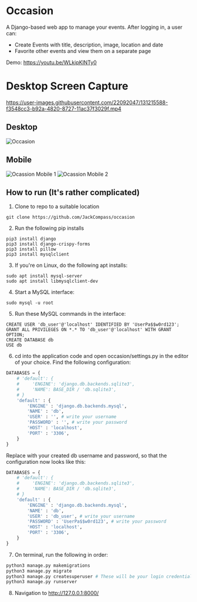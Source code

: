 # Occasion

A Django-based web app to manage your events. After logging in, a user can:
- Create Events with title, description, image, location and date
- Favorite other events and view them on a separate page

Demo: https://youtu.be/WLkipKlNTy0

# Desktop Screen Capture
https://user-images.githubusercontent.com/22092047/131215588-f3548cc3-b92a-4820-8727-11ac37f3029f.mp4

## Desktop
![Occasion](https://user-images.githubusercontent.com/22092047/131206548-3fcf61cc-6ed0-46de-b273-79b2e09c875b.png)

## Mobile
![Ocassion Mobile 1](https://user-images.githubusercontent.com/22092047/131215389-91270bfc-3f48-4d84-a759-a3f49db35cc9.png)
![Ocassion Mobile 2](https://user-images.githubusercontent.com/22092047/131215403-0266d277-cc7f-4be8-9ac2-927174dd9c54.png)


## How to run (It's rather complicated)
1. Clone to repo to a suitable location
```
git clone https://github.com/JackCompass/occasion
```
2. Run the following pip installs
```
pip3 install django
pip3 install django-crispy-forms
pip3 install pillow
pip3 install mysqlclient
```
3. If you're on Linux, do the following apt installs:
```
sudo apt install mysql-server
sudo apt install libmysqlclient-dev
```
4. Start a MySQL interface:
```
sudo mysql -u root
```
5. Run these MySQL commands in the interface:
```
CREATE USER 'db_user'@'localhost' IDENTIFIED BY 'UserPa$$w0rd123';
GRANT ALL PRIVILEGES ON *.* TO 'db_user'@'localhost' WITH GRANT OPTION;
CREATE DATABASE db
USE db
```
6. cd into the application code and open occasion/settings.py in the editor of your choice. Find the following configuration:
```python
DATABASES = {
    # 'default': {
    #     'ENGINE': 'django.db.backends.sqlite3',
    #     'NAME': BASE_DIR / 'db.sqlite3',
    # }
	'default' : {
		'ENGINE' : 'django.db.backends.mysql',
		'NAME' : 'db',
		'USER' : '', # write your username
		'PASSWORD' : '', # write your password
		'HOST' : 'localhost',
		'PORT' : '3306',
	}
}
```
Replace with your created db username and password, so that the configuration now looks like this:
```python
DATABASES = {
    # 'default': {
    #     'ENGINE': 'django.db.backends.sqlite3',
    #     'NAME': BASE_DIR / 'db.sqlite3',
    # }
	'default' : {
		'ENGINE' : 'django.db.backends.mysql',
		'NAME' : 'db',
		'USER' : 'db_user', # write your username
		'PASSWORD' : 'UserPa$$w0rd123', # write your password
		'HOST' : 'localhost',
		'PORT' : '3306',
	}
}
```

7. On terminal, run the following in order:
```bash
python3 manage.py makemigrations
python3 manage.py migrate
python3 manage.py createsuperuser # These will be your login credentials for the website
python3 manage.py runserver
```
8. Navigation to http://127.0.0.1:8000/
